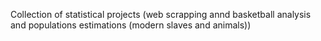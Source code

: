 Collection of statistical projects (web scrapping annd basketball analysis and populations estimations (modern slaves and animals))
